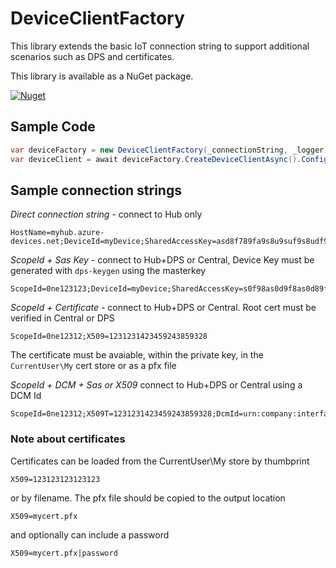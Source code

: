 # DeviceClientFactory

This library extends the basic IoT connection string to support additional scenarios such as DPS and certificates.

This library is available as a NuGet package.

[![Nuget](https://img.shields.io/nuget/vpre/Rido.DeviceClientFactory?style=flat-square)](https://www.nuget.org/packages/Rido.DeviceClientFactory)

## Sample Code

```cs
var deviceFactory = new DeviceClientFactory(_connectionString, _logger);
var deviceClient = await deviceFactory.CreateDeviceClientAsync().ConfigureAwait(false);
```

## Sample connection strings

*Direct connection string* - connect to Hub only
```
HostName=myhub.azure-devices.net;DeviceId=myDevice;SharedAccessKey=asd8f789fa9s8u9suf9s8udf9as8uf8d
```

*ScopeId + Sas Key* - connect to Hub+DPS or Central, Device Key must be generated with `dps-keygen` using the masterkey
```
ScopeId=0ne123123;DeviceId=myDevice;SharedAccessKey=s0f98as0d9f8as0d89fsa0d89f0asd89fsadf
```

*ScopeId + Certificate* - connect to Hub+DPS or Central. Root cert must be verified in Central or DPS
```
ScopeId=0ne12312;X509=1231231423459243859328
```
The certificate must be avaiable, within the private key, in the `CurrentUser\My` cert store or as a pfx file

*ScopeId + DCM + Sas or X509* connect to Hub+DPS or Central using a DCM Id
```
ScopeId=0ne12312;X509T=1231231423459243859328;DcmId=urn:company:interface:1
```

### Note about certificates
Certificates can be loaded from the CurrentUser\My store by thumbprint
```
X509=123123123123123
```
or by filename. The pfx file should be copied to the output location 

```
X509=mycert.pfx
```
and optionally can include a password
```
X509=mycert.pfx|password
```

